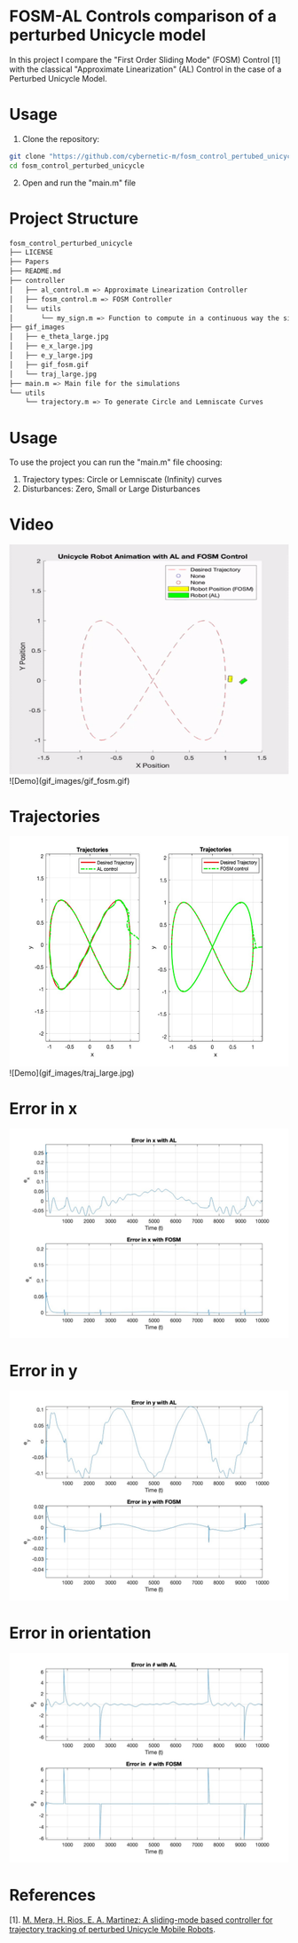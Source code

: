 # FOSM-AL Controls comparison of a perturbed Unicycle model
In this project I compare the "First Order Sliding Mode" (FOSM) Control [1] with the classical "Approximate Linearization" (AL) Control in the case of a Perturbed Unicycle Model. 

# Usage
1. Clone the repository:  
 ```sh 
 git clone "https://github.com/cybernetic-m/fosm_control_pertubed_unicycle.git"
 cd fosm_control_perturbed_unicycle
 ```

2. Open and run the "main.m" file


# Project Structure 

```sh 
fosm_control_perturbed_unicycle
├── LICENSE
├── Papers
├── README.md
├── controller
│   ├── al_control.m => Approximate Linearization Controller
│   ├── fosm_control.m => FOSM Controller
│   └── utils
│       └── my_sign.m => Function to compute in a continuous way the sign function
├── gif_images
│   ├── e_theta_large.jpg
│   ├── e_x_large.jpg
│   ├── e_y_large.jpg
│   ├── gif_fosm.gif
│   └── traj_large.jpg
├── main.m => Main file for the simulations
└── utils
    └── trajectory.m => To generate Circle and Lemniscate Curves
 ```

# Usage
To use the project you can run the "main.m" file choosing:
1. Trajectory types: Circle or Lemniscate (Infinity) curves
2. Disturbances: Zero, Small or Large Disturbances

# Video
<img src="gif_images/gif_fosm.gif" width="860" height="415" alt="Demo">
![Demo](gif_images/gif_fosm.gif)

# Trajectories
<img src="gif_images/traj_large.jpg" width="860" height="415" alt="Demo"> 
![Demo](gif_images/traj_large.jpg)

# Error in x
![Alt Text](gif_images/e_x_large.jpg)

# Error in y
![Alt Text](gif_images/e_y_large.jpg)

# Error in orientation
![Alt Text](gif_images/e_theta_large.jpg)

# References
[1]. [M. Mera, H. Rios, E. A. Martinez: A sliding-mode based controller for trajectory tracking of perturbed Unicycle Mobile Robots](https://tinyurl.com/bdet5nx4).






